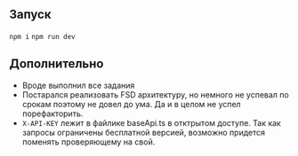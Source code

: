 ## Запуск
`npm i`
`npm run dev`

## Дополнительно
- Вроде выполнил все задания
- Постарался реализовать FSD архитектуру, но немного не успевал по срокам поэтому не довел до ума. Да и в целом не успел порефакторить.
- `X-API-KEY` лежит в файлике baseApi.ts в отктрытом доступе. Так как запросы ограничены бесплатной версией, возможно придется поменять проверяющему на свой.
